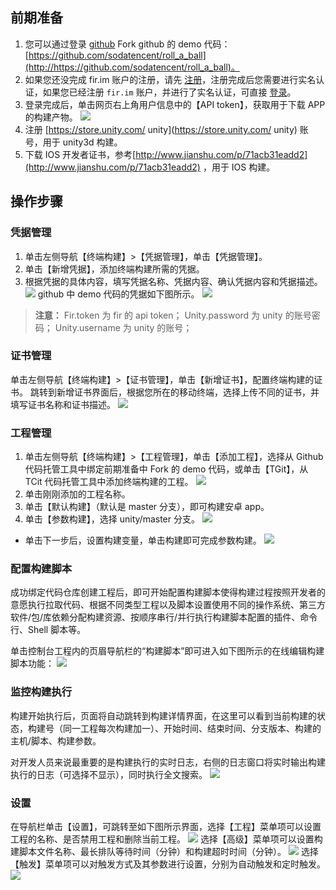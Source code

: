 ## 前期准备
1. 您可以通过登录 [github](https://github.com/) Fork github 的 demo 代码：[https://github.com/sodatencent/roll_a_ball](http://https://github.com/sodatencent/roll_a_ball)。
2. 如果您还没完成 fir.im 账户的注册，请先 [注册](https://account.fir.im/users/sign_up)，注册完成后您需要进行实名认证，如果您已经注册 `fir.im` 账户，并进行了实名认证，可直接 [登录](https://account.fir.im/signin)。
3. 登录完成后，单击网页右上角用户信息中的【API token】，获取用于下载 APP 的构建产物。
![](http://imgcache.tce.fsphere.cn/static/mc.qcloudimg.com/static/img/2a59b9e84821dfa35170d7b078fcab21/image.png)
4. 注册 [https://store.unity.com/ unity](https://store.unity.com/ unity) 账号，用于 unity3d 构建。
5. 下载 IOS 开发者证书，参考[http://www.jianshu.com/p/71acb31eadd2](http://www.jianshu.com/p/71acb31eadd2) ，用于 IOS 构建。

## 操作步骤
### 凭据管理
1. 单击左侧导航【终端构建】>【凭据管理】，单击【凭据管理】。
2. 单击【新增凭据】，添加终端构建所需的凭据。
3. 根据凭据的具体内容，填写凭据名称、凭据内容、确认凭据内容和凭据描述。
![](http://imgcache.tce.fsphere.cn/static/mc.qcloudimg.com/static/img/a1929ad89a9cba6e62a1a56071bd8999/image.png)
github 中 demo 代码的凭据如下图所示。
![](http://imgcache.tce.fsphere.cn/static/mc.qcloudimg.com/static/img/e5de23f11c192ecae482c5b4a84469ab/image.png)
>**注意：**
>Fir.token 为 fir 的 api token；
>Unity.password 为 unity 的账号密码；
>Unity.username 为 unity 的账号；

### 证书管理
单击左侧导航【终端构建】>【证书管理】，单击【新增证书】，配置终端构建的证书。
跳转到新增证书界面后，根据您所在的移动终端，选择上传不同的证书，并填写证书名称和证书描述。
![](http://imgcache.tce.fsphere.cn/static/mc.qcloudimg.com/static/img/1144ff1a42f3400ede1e54531fd6d7a5/image.png)

### 工程管理
1. 单击左侧导航【终端构建】>【工程管理】，单击【添加工程】，选择从 Github 代码托管工具中绑定前期准备中 Fork 的 demo 代码，或单击【TGit】，从 TCit 代码托管工具中添加终端构建的工程。
![](http://imgcache.tce.fsphere.cn/static/mc.qcloudimg.com/static/img/8cf5c8c8fcd2a6443ece4e3d6a9da221/image.png)
2. 单击刚刚添加的工程名称。
3. 单击【默认构建】（默认是 master 分支），即可构建安卓 app。
4. 单击【参数构建】，选择 unity/master 分支。
![](http://imgcache.tce.fsphere.cn/static/mc.qcloudimg.com/static/img/c1ba3ee2daf51a00675eb6d985cb4f29/image.png)
 * 单击下一步后，设置构建变量，单击构建即可完成参数构建。
 ![](http://imgcache.tce.fsphere.cn/static/mc.qcloudimg.com/static/img/62ecf1e05475ced6503f9c0a7bb0b476/image.png)

### 配置构建脚本
成功绑定代码仓库创建工程后，即可开始配置构建脚本使得构建过程按照开发者的意愿执行拉取代码、根据不同类型工程以及脚本设置使用不同的操作系统、第三方软件/包/库依赖分配构建资源、按顺序串行/并行执行构建脚本配置的插件、命令行、Shell 脚本等。

单击控制台工程内的页眉导航栏的“构建脚本”即可进入如下图所示的在线编辑构建脚本功能：
![](http://imgcache.tce.fsphere.cn/static/mc.qcloudimg.com/static/img/94dd17c9f7cbb72f9757071a17e6f0a8/image.png)

### 监控构建执行
构建开始执行后，页面将自动跳转到构建详情界面，在这里可以看到当前构建的状态，构建号（同一工程每次构建加一）、开始时间、结束时间、分支版本、构建的主机/脚本、构建参数。

对开发人员来说最重要的是构建执行的实时日志，右侧的日志窗口将实时输出构建执行的日志（可选择不显示），同时执行全文搜索。
![](http://imgcache.tce.fsphere.cn/static/mc.qcloudimg.com/static/img/a595af9bb538008d1f35c0953888076b/image.png)

### 设置
在导航栏单击【设置】，可跳转至如下图所示界面，选择【工程】菜单项可以设置工程的名称、是否禁用工程和删除当前工程。
![](http://imgcache.tce.fsphere.cn/static/mc.qcloudimg.com/static/img/dc5874c54f0f2c528b94ab43c6ceb308/image.png)
选择【高级】菜单项可以设置构建脚本文件名称、最长排队等待时间（分钟）和构建超时时间（分钟）。
![](http://imgcache.tce.fsphere.cn/static/mc.qcloudimg.com/static/img/f87746ed672827f9be8017239353ad05/image.png)
选择【触发】菜单项可以对触发方式及其参数进行设置，分别为自动触发和定时触发。
![](http://imgcache.tce.fsphere.cn/static/mc.qcloudimg.com/static/img/e037e70eb585e60a96735575971e53ac/image.png)









